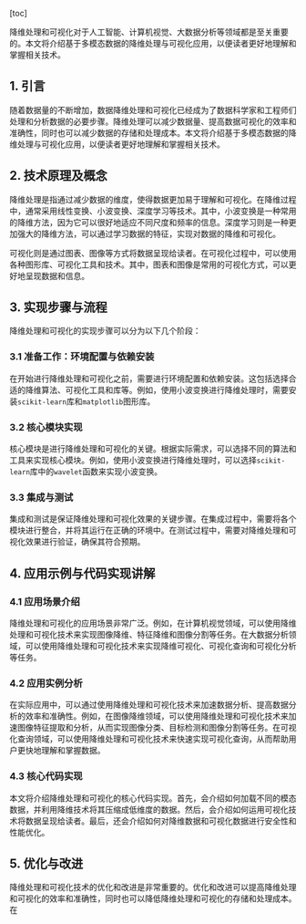 
[toc]                    
                
                
降维处理和可视化对于人工智能、计算机视觉、大数据分析等领域都是至关重要的。本文将介绍基于多模态数据的降维处理与可视化应用，以便读者更好地理解和掌握相关技术。

## 1. 引言

随着数据量的不断增加，数据降维处理和可视化已经成为了数据科学家和工程师们处理和分析数据的必要步骤。降维处理可以减少数据量、提高数据可视化的效率和准确性，同时也可以减少数据的存储和处理成本。本文将介绍基于多模态数据的降维处理与可视化应用，以便读者更好地理解和掌握相关技术。

## 2. 技术原理及概念

降维处理是指通过减少数据的维度，使得数据更加易于理解和可视化。在降维过程中，通常采用线性变换、小波变换、深度学习等技术。其中，小波变换是一种常用的降维方法，因为它可以很好地适应不同尺度和频率的信息。深度学习则是一种更加强大的降维方法，可以通过学习数据的特征，实现对数据的降维和可视化。

可视化则是通过图表、图像等方式将数据呈现给读者。在可视化过程中，可以使用各种图形库、可视化工具和技术。其中，图表和图像是常用的可视化方式，可以更好地呈现数据和信息。

## 3. 实现步骤与流程

降维处理和可视化的实现步骤可以分为以下几个阶段：

### 3.1 准备工作：环境配置与依赖安装

在开始进行降维处理和可视化之前，需要进行环境配置和依赖安装。这包括选择合适的降维算法、可视化工具和库等。例如，使用小波变换进行降维处理时，需要安装`scikit-learn`库和`matplotlib`图形库。

### 3.2 核心模块实现

核心模块是进行降维处理和可视化的关键。根据实际需求，可以选择不同的算法和工具来实现核心模块。例如，使用小波变换进行降维处理时，可以选择`scikit-learn`库中的`wavelet`函数来实现小波变换。

### 3.3 集成与测试

集成和测试是保证降维处理和可视化效果的关键步骤。在集成过程中，需要将各个模块进行整合，并将其运行在正确的环境中。在测试过程中，需要对降维处理和可视化效果进行验证，确保其符合预期。

## 4. 应用示例与代码实现讲解

### 4.1 应用场景介绍

降维处理和可视化的应用场景非常广泛。例如，在计算机视觉领域，可以使用降维处理和可视化技术来实现图像降维、特征降维和图像分割等任务。在大数据分析领域，可以使用降维处理和可视化技术来实现降维可视化、可视化查询和可视化分析等任务。

### 4.2 应用实例分析

在实际应用中，可以通过使用降维处理和可视化技术来加速数据分析、提高数据分析的效率和准确性。例如，在图像降维领域，可以使用降维处理和可视化技术来加速图像特征提取和分析，从而实现图像分类、目标检测和图像分割等任务。在可视化查询领域，可以使用降维处理和可视化技术来快速实现可视化查询，从而帮助用户更快地理解和掌握数据。

### 4.3 核心代码实现

本文将介绍降维处理和可视化的核心代码实现。首先，会介绍如何加载不同的模态数据，并利用降维技术将其压缩成低维度的数据。然后，会介绍如何运用可视化技术将数据呈现给读者。最后，还会介绍如何对降维数据和可视化数据进行安全性和性能优化。

## 5. 优化与改进

降维处理和可视化技术的优化和改进是非常重要的。优化和改进可以提高降维处理和可视化的效率和准确性，同时也可以降低降维处理和可视化的存储和处理成本。在

